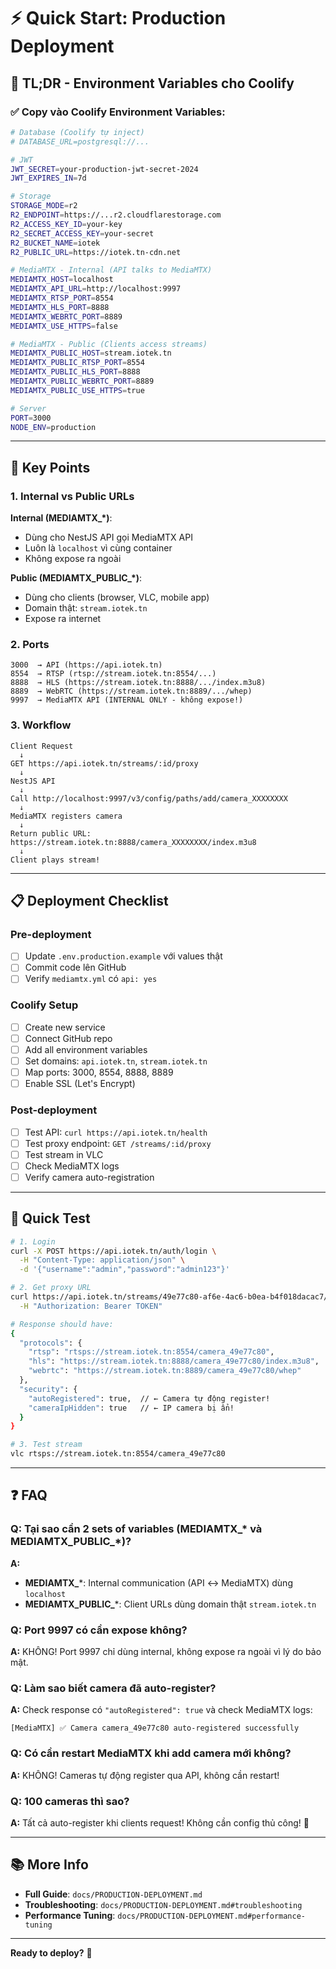 # ⚡ Quick Start: Production Deployment

## 🎯 TL;DR - Environment Variables cho Coolify

### ✅ Copy vào Coolify Environment Variables:

```bash
# Database (Coolify tự inject)
# DATABASE_URL=postgresql://...

# JWT
JWT_SECRET=your-production-jwt-secret-2024
JWT_EXPIRES_IN=7d

# Storage
STORAGE_MODE=r2
R2_ENDPOINT=https://...r2.cloudflarestorage.com
R2_ACCESS_KEY_ID=your-key
R2_SECRET_ACCESS_KEY=your-secret
R2_BUCKET_NAME=iotek
R2_PUBLIC_URL=https://iotek.tn-cdn.net

# MediaMTX - Internal (API talks to MediaMTX)
MEDIAMTX_HOST=localhost
MEDIAMTX_API_URL=http://localhost:9997
MEDIAMTX_RTSP_PORT=8554
MEDIAMTX_HLS_PORT=8888
MEDIAMTX_WEBRTC_PORT=8889
MEDIAMTX_USE_HTTPS=false

# MediaMTX - Public (Clients access streams)
MEDIAMTX_PUBLIC_HOST=stream.iotek.tn
MEDIAMTX_PUBLIC_RTSP_PORT=8554
MEDIAMTX_PUBLIC_HLS_PORT=8888
MEDIAMTX_PUBLIC_WEBRTC_PORT=8889
MEDIAMTX_PUBLIC_USE_HTTPS=true

# Server
PORT=3000
NODE_ENV=production
```

---

## 🔑 Key Points

### 1. Internal vs Public URLs

**Internal (MEDIAMTX_*)**: 
- Dùng cho NestJS API gọi MediaMTX API
- Luôn là `localhost` vì cùng container
- Không expose ra ngoài

**Public (MEDIAMTX_PUBLIC_*)**: 
- Dùng cho clients (browser, VLC, mobile app)
- Domain thật: `stream.iotek.tn`
- Expose ra internet

### 2. Ports

```
3000  → API (https://api.iotek.tn)
8554  → RTSP (rtsp://stream.iotek.tn:8554/...)
8888  → HLS (https://stream.iotek.tn:8888/.../index.m3u8)
8889  → WebRTC (https://stream.iotek.tn:8889/.../whep)
9997  → MediaMTX API (INTERNAL ONLY - không expose!)
```

### 3. Workflow

```
Client Request
  ↓
GET https://api.iotek.tn/streams/:id/proxy
  ↓
NestJS API
  ↓
Call http://localhost:9997/v3/config/paths/add/camera_XXXXXXXX
  ↓
MediaMTX registers camera
  ↓
Return public URL: https://stream.iotek.tn:8888/camera_XXXXXXXX/index.m3u8
  ↓
Client plays stream!
```

---

## 📋 Deployment Checklist

### Pre-deployment
- [ ] Update `.env.production.example` với values thật
- [ ] Commit code lên GitHub
- [ ] Verify `mediamtx.yml` có `api: yes`

### Coolify Setup
- [ ] Create new service
- [ ] Connect GitHub repo
- [ ] Add all environment variables
- [ ] Set domains: `api.iotek.tn`, `stream.iotek.tn`
- [ ] Map ports: 3000, 8554, 8888, 8889
- [ ] Enable SSL (Let's Encrypt)

### Post-deployment
- [ ] Test API: `curl https://api.iotek.tn/health`
- [ ] Test proxy endpoint: `GET /streams/:id/proxy`
- [ ] Test stream in VLC
- [ ] Check MediaMTX logs
- [ ] Verify camera auto-registration

---

## 🧪 Quick Test

```bash
# 1. Login
curl -X POST https://api.iotek.tn/auth/login \
  -H "Content-Type: application/json" \
  -d '{"username":"admin","password":"admin123"}'

# 2. Get proxy URL
curl https://api.iotek.tn/streams/49e77c80-af6e-4ac6-b0ea-b4f018dacac7/proxy \
  -H "Authorization: Bearer TOKEN"

# Response should have:
{
  "protocols": {
    "rtsp": "rtsps://stream.iotek.tn:8554/camera_49e77c80",
    "hls": "https://stream.iotek.tn:8888/camera_49e77c80/index.m3u8",
    "webrtc": "https://stream.iotek.tn:8889/camera_49e77c80/whep"
  },
  "security": {
    "autoRegistered": true,  // ← Camera tự động register!
    "cameraIpHidden": true   // ← IP camera bị ẩn!
  }
}

# 3. Test stream
vlc rtsps://stream.iotek.tn:8554/camera_49e77c80
```

---

## ❓ FAQ

### Q: Tại sao cần 2 sets of variables (MEDIAMTX_* và MEDIAMTX_PUBLIC_*)?

**A:** 
- **MEDIAMTX_***: Internal communication (API ↔ MediaMTX) dùng `localhost`
- **MEDIAMTX_PUBLIC_***: Client URLs dùng domain thật `stream.iotek.tn`

### Q: Port 9997 có cần expose không?

**A:** KHÔNG! Port 9997 chỉ dùng internal, không expose ra ngoài vì lý do bảo mật.

### Q: Làm sao biết camera đã auto-register?

**A:** Check response có `"autoRegistered": true` và check MediaMTX logs:
```
[MediaMTX] ✅ Camera camera_49e77c80 auto-registered successfully
```

### Q: Có cần restart MediaMTX khi add camera mới không?

**A:** KHÔNG! Cameras tự động register qua API, không cần restart!

### Q: 100 cameras thì sao?

**A:** Tất cả auto-register khi clients request! Không cần config thủ công! 🚀

---

## 📚 More Info

- **Full Guide**: `docs/PRODUCTION-DEPLOYMENT.md`
- **Troubleshooting**: `docs/PRODUCTION-DEPLOYMENT.md#troubleshooting`
- **Performance Tuning**: `docs/PRODUCTION-DEPLOYMENT.md#performance-tuning`

---

**Ready to deploy?** 🚀
